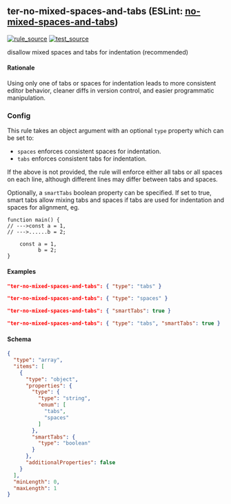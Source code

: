 <!-- Start:AutoDoc:: Modify `src/readme/rules.ts` and run `gulp readme` to update block -->
## ter-no-mixed-spaces-and-tabs (ESLint: [no-mixed-spaces-and-tabs](http://eslint.org/docs/rules/no-mixed-spaces-and-tabs))
[![rule_source](https://img.shields.io/badge/%F0%9F%93%8F%20rule-source-green.svg)](https://github.com/buzinas/tslint-eslint-rules/blob/master/src/rules/terNoMixedSpacesAndTabsRule.ts)
[![test_source](https://img.shields.io/badge/%F0%9F%93%98%20test-source-blue.svg)](https://github.com/buzinas/tslint-eslint-rules/blob/master/src/test/rules/terNoMixedSpacesAndTabsRuleTests.ts)

disallow mixed spaces and tabs for indentation (recommended)

#### Rationale

Using only one of tabs or spaces for indentation leads to more consistent editor behavior,
cleaner diffs in version control, and easier programmatic manipulation.
### Config

This rule takes an object argument with an optional `type` property which can be set to:

* `spaces` enforces consistent spaces for indentation.
* `tabs` enforces consistent tabs for indentation.

If the above is not provided, the rule will enforce either all tabs or all spaces on each
line, although different lines may differ between tabs and spaces.

Optionally, a `smartTabs` boolean property can be specified.  If set to true, smart tabs
allow mixing tabs and spaces if tabs are used for indentation and spaces for alignment, eg.

    function main() {
    // --->const a = 1,
    // --->......b = 2;

        const a = 1,
              b = 2;
    }

#### Examples

```json
"ter-no-mixed-spaces-and-tabs": { "type": "tabs" }
```

```json
"ter-no-mixed-spaces-and-tabs": { "type": "spaces" }
```

```json
"ter-no-mixed-spaces-and-tabs": { "smartTabs": true }
```

```json
"ter-no-mixed-spaces-and-tabs": { "type": "tabs", "smartTabs": true }
```
#### Schema

```json
{
  "type": "array",
  "items": [
    {
      "type": "object",
      "properties": {
        "type": {
          "type": "string",
          "enum": [
            "tabs",
            "spaces"
          ]
        },
        "smartTabs": {
          "type": "boolean"
        }
      },
      "additionalProperties": false
    }
  ],
  "minLength": 0,
  "maxLength": 1
}
```
<!-- End:AutoDoc -->
